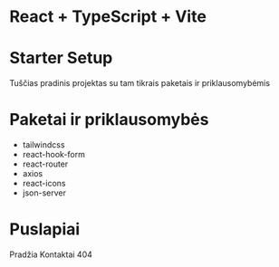 # React + TypeScript + Vite

# Starter Setup

Tuščias pradinis projektas su tam tikrais paketais ir priklausomybėmis

# Paketai ir priklausomybės

<ul>
  <li>tailwindcss</li>
  <li>react-hook-form</li>
  <li>react-router</li>
  <li>axios</li>
  <li>react-icons</li>
  <li>json-server</li>
</ul>

# Puslapiai

Pradžia
Kontaktai
404
